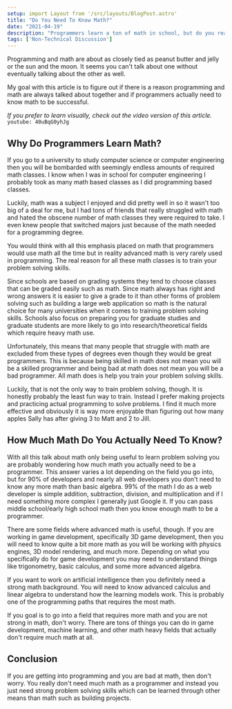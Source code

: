 ```yaml
---
setup: import Layout from '/src/layouts/BlogPost.astro'
title: "Do You Need To Know Math?"
date: "2021-04-19"
description: "Programmers learn a ton of math in school, but do you really need to know math to be a programmer?"
tags: ['Non-Technical Discussion']
---
```


Programming and math are about as closely tied as peanut butter and jelly or the sun and the moon. It seems you can't talk about one without eventually talking about the other as well.

My goal with this article is to figure out if there is a reason programming and math are always talked about together and if programmers actually need to know math to be successful.

*If you prefer to learn visually, check out the video version of this article.*
`youtube: 40uBqG0yhJg`

## Why Do Programmers Learn Math?

If you go to a university to study computer science or computer engineering then you will be bombarded with seemingly endless amounts of required math classes. I know when I was in school for computer engineering I probably took as many math based classes as I did programming based classes.

Luckily, math was a subject I enjoyed and did pretty well in so it wasn't too big of a deal for me, but I had tons of friends that really struggled with math and hated the obscene number of math classes they were required to take. I even knew people that switched majors just because of the math needed for a programming degree.

You would think with all this emphasis placed on math that programmers would use math all the time but in reality advanced math is very rarely used in programming. The real reason for all these math classes is to train your problem solving skills.

Since schools are based on grading systems they tend to choose classes that can be graded easily such as math. Since math always has right and wrong answers it is easier to give a grade to it than other forms of problem solving such as building a large web application so math is the natural choice for many universities when it comes to training problem solving skills. Schools also focus on preparing you for graduate studies and graduate students are more likely to go into research/theoretical fields which require heavy math use.

Unfortunately, this means that many people that struggle with math are excluded from these types of degrees even though they would be great programmers. This is because being skilled in math does not mean you will be a skilled programmer and being bad at math does not mean you will be a bad programmer. All math does is help you train your problem solving skills.

Luckily, that is not the only way to train problem solving, though. It is honestly probably the least fun way to train. Instead I prefer making projects and practicing actual programming to solve problems. I find it much more effective and obviously it is way more enjoyable than figuring out how many apples Sally has after giving 3 to Matt and 2 to Jill.

## How Much Math Do You Actually Need To Know?

With all this talk about math only being useful to learn problem solving you are probably wondering how much math you actually need to be a programmer. This answer varies a lot depending on the field you go into, but for 90% of developers and nearly all web developers you don't need to know any more math than basic algebra. 99% of the math I do as a web developer is simple addition, subtraction, division, and multiplication and if I need something more complex I generally just Google it. If you can pass middle school/early high school math then you know enough math to be a programmer.

There are some fields where advanced math is useful, though. If you are working in game development, specifically 3D game development, then you will need to know quite a bit more math as you will be working with physics engines, 3D model rendering, and much more. Depending on what you specifically do for game development you may need to understand things like trigonometry, basic calculus, and some more advanced algebra.

If you want to work on artificial intelligence then you definitely need a strong math background. You will need to know advanced calculus and linear algebra to understand how the learning models work. This is probably one of the programming paths that requires the most math.

If you goal is to go into a field that requires more math and you are not strong in math, don't worry. There are tons of things you can do in game development, machine learning, and other math heavy fields that actually don't require much math at all.

## Conclusion

If you are getting into programming and you are bad at math, then don't worry. You really don't need much math as a programmer and instead you just need strong problem solving skills which can be learned through other means than math such as building projects.